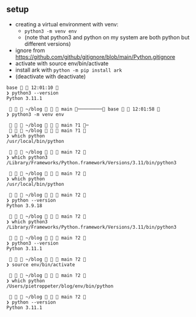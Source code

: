 ## setup

- creating a virtual environment with venv:
  - `python3 -m venv env`
  - (note that python3 and python on my system are both python but different versions)
- ignore from https://github.com/github/gitignore/blob/main/Python.gitignore
- activate with source env/bin/activate
- install ark with `python -m pip install ark`
- (deactivate with deactivate)


```
base   12:01:10  
❯ python3 --version           
Python 3.11.1

    ~/blog    main ───────── base   12:01:58  
❯ python3 -m venv env

    ~/blog    main ?1 ─
    ~/blog    main ?1 
❯ which python
/usr/local/bin/python

    ~/blog    main ?2 
❯ which python3
/Library/Frameworks/Python.framework/Versions/3.11/bin/python3

    ~/blog    main ?2 
❯ which python   
/usr/local/bin/python

    ~/blog    main ?2 
❯ python --version   
Python 3.9.18

    ~/blog    main ?2 
❯ which python3  
/Library/Frameworks/Python.framework/Versions/3.11/bin/python3

    ~/blog    main ?2 
❯ python3 --version  
Python 3.11.1

    ~/blog    main ?2 
❯ source env/bin/activate

    ~/blog    main ?2 
❯ which python 
/Users/pietroppeter/blog/env/bin/python

    ~/blog    main ?2 
❯ python --version 
Python 3.11.1

```